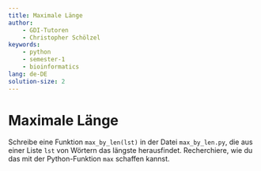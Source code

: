 ```yaml
---
title: Maximale Länge
author:
    - GDI-Tutoren
    - Christopher Schölzel
keywords:
    - python
    - semester-1
    - bioinformatics
lang: de-DE
solution-size: 2
---
```


# Maximale Länge

Schreibe eine Funktion `max_by_len(lst)` in der Datei `max_by_len.py`, die aus einer Liste `lst` von Wörtern das längste herausfindet.
Recherchiere, wie du das mit der Python-Funktion `max` schaffen kannst.